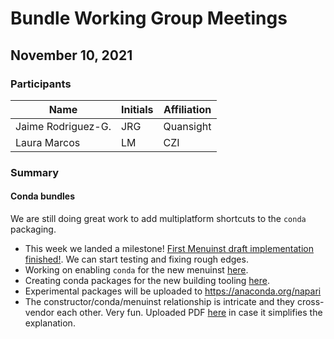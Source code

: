 # Bundle Working Group Meetings

## November 10, 2021

### Participants

|       Name         | Initials | Affiliation |
| ------------------ | -------- | ----------- |
| Jaime Rodriguez-G. |   JRG    |  Quansight  |
| Laura Marcos       |   LM     |  CZI        |

### Summary

#### Conda bundles

We are still doing great work to add multiplatform shortcuts to the `conda` packaging. 

- This week we landed a milestone! [First Menuinst draft implementation finished!](https://github.com/conda/menuinst/pull/91). We can start testing and fixing rough edges.
- Working on enabling `conda` for the new menuinst [here](https://github.com/conda/conda/pull/11035).
- Creating conda packages for the new building tooling [here](https://github.com/jaimergp-forge).
- Experimental packages will be uploaded to https://anaconda.org/napari
- The constructor/conda/menuinst relationship is intricate and they cross-vendor each other. Very fun. Uploaded PDF [here](https://drive.google.com/file/d/1XNbKxPIwoburGx5NQUbEbONfRkGyiQz7/view?usp=sharing) in case it simplifies the explanation.
